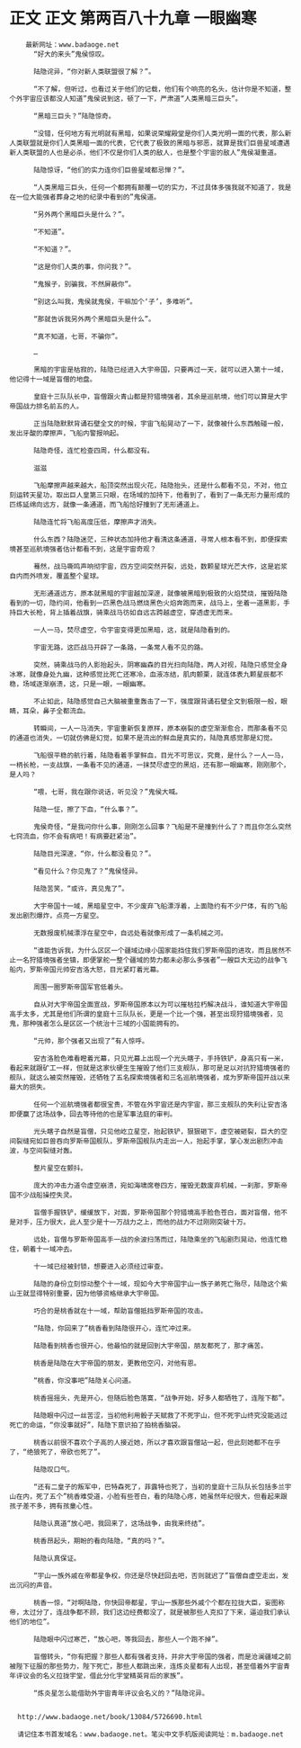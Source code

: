 # 正文 正文 第两百八十九章 一眼幽寒
        最新网址：www.badaoge.net
          “好大的来头”鬼侯惊叹。
      
          陆隐诧异，“你对新人类联盟很了解？”。
      
          “不了解，但听过，也看过关于他们的记载，他们有个响亮的名头，估计你是不知道，整个外宇宙应该都没人知道”鬼侯说到这，顿了一下，严肃道“人类黑暗三巨头”。
      
          “黑暗三巨头？”陆隐惊奇。
      
          “没错，任何地方有光明就有黑暗，如果说荣耀殿堂是你们人类光明一面的代表，那么新人类联盟就是你们人类黑暗一面的代表，它代表了极致的黑暗与邪恶，就算是我们巨兽星域遭遇新人类联盟的人也是必杀，他们不仅是你们人类的敌人，也是整个宇宙的敌人”鬼侯凝重道。
      
          陆隐惊讶，“他们的实力连你们巨兽星域都忌惮？”。
      
          “人类黑暗三巨头，任何一个都拥有颠覆一切的实力，不过具体多强我就不知道了，我是在一位大能强者葬身之地的纪录中看到的”鬼侯道。
      
          “另外两个黑暗巨头是什么？”。
      
          “不知道”。
      
          “不知道？”。
      
          “这是你们人类的事，你问我？”。
      
          “鬼猴子，别骗我，不然屏蔽你”。
      
          “别这么叫我，鬼侯就鬼侯，干嘛加个‘子’，多难听”。
      
          “那就告诉我另外两个黑暗巨头是什么”。
      
          “真不知道，七哥，不骗你”。
      
          …
      
          黑暗的宇宙是枯寂的，陆隐已经进入大宇帝国，只要再过一天，就可以进入第十一域，他记得十一域是盲僧的地盘。
      
          皇庭十三队队长中，盲僧跟火青山都是狩猎境强者，其余是巡航境，他们可以算是大宇帝国战力排名前五的人。
      
          正当陆隐默默背诵石壁全文的时候，宇宙飞船晃动了一下，就像被什么东西触碰一般，发出牙酸的摩擦声，飞船内警报响起。
      
          陆隐奇怪，连忙检查四周，什么都没有。
      
          滋滋
      
          飞船摩擦声越来越大，船顶突然出现火花，陆隐抬头，还是什么都看不见，不对，他立刻运转天星功，取出巨人皇第三只眼，在场域的加持下，他看到了，看到了一条无形力量形成的匹练延绵向远方，就像一条通道，而飞船恰好撞到了无形通道上。
      
          陆隐连忙将飞船高度压低，摩擦声才消失。
      
          什么东西？陆隐迷茫，三种状态加持他才看清这条通道，寻常人根本看不到，即便探索境甚至巡航境强者估计都看不到，这是宇宙奇观？
      
          蓦然，战马嘶鸣声响彻宇宙，四方空间突然开裂，远处，数颗星球光芒大作，这是岩浆自内而外喷发，覆盖整个星球。
      
          无形通道远方，原本就黑暗的宇宙越加深邃，就像被黑暗到极致的火焰焚烧，摧毁陆隐看到的一切，隐约间，他看到一匹黑色战马燃烧黑色火焰奔跑而来，战马上，坐着一道黑影，手持巨大长枪，背上插着战旗，骑乘战马彷如自远古跨越虚空，穿透虚无而来。
      
          一人一马，焚尽虚空，令宇宙变得更加黑暗，这，就是陆隐看到的。
      
          宇宙无路，这匹战马开辟了一条路，一条常人看不见的路。
      
          突然，骑乘战马的人影抬起头，阴寒幽森的目光扫向陆隐，两人对视，陆隐只感觉全身冰寒，就像身处九幽，这种感觉比死亡还寒冷，血液冻结，肌肉颤栗，就连体表九颗星辰都不稳，场域逐渐崩溃，这，只是一眼，一眼幽寒。
      
          不止如此，陆隐感觉自己大脑被重重轰击了一下，强度跟背诵石壁全文到极限一般，眼睛，耳朵，鼻子全都流血。
      
          转瞬间，一人一马消失，宇宙重新恢复原样，原本崩裂的虚空渐渐愈合，而那条看不见的通道也消失，一切就仿佛是幻觉，如果不是流出的鲜血是真实的，陆隐真感觉那是幻觉。
      
          飞船很平稳的航行着，陆隐看着手掌鲜血，目光不可思议，究竟，是什么？一人一马，一柄长枪，一支战旗，一条看不见的通道，一抹焚尽虚空的黑焰，还有那一眼幽寒，刚刚那个，是人吗？
      
          “喂，七哥，我在跟你说话，听见没？”鬼侯大喊。
      
          陆隐一怔，擦了下血，“什么事？”。
      
          鬼侯奇怪，“是我问你什么事，刚刚怎么回事？飞船是不是撞到什么了？而且你怎么突然七窍流血，你不会有病吧！有病要赶紧治”。
      
          陆隐目光深邃，“你，什么都没看见？”。
      
          “看见什么？你见鬼了？”鬼侯怪异。
      
          陆隐苦笑，“或许，真见鬼了”。
      
          大宇帝国十一域，黑暗星空中，不少废弃飞船漂浮着，上面隐约有不少尸体，有的飞船发出剧烈爆炸，点亮一方星空。
      
          无数报废机械漂浮在星空中，自远处看就像形成了一条机械之河。
      
          “谁能告诉我，为什么区区一个疆域边缘小国家能挡住我们罗斯帝国的进攻，而且居然不止一名狩猎境强者坐镇，即便掌舵一整个疆域的势力都未必那么多强者”一艘巨大无边的战争飞船内，罗斯帝国元帅安吉洛大怒，目光紧盯着光幕。
      
          周围一圈罗斯帝国军官低着头。
      
          自从对大宇帝国全面宣战，罗斯帝国原本以为可以摧枯拉朽解决战斗，谁知道大宇帝国高手太多，尤其是他们所谓的皇庭十三队队长，更是一个比一个强，甚至出现狩猎境强者，见鬼，那种强者怎么是区区一个统治十三域的小国能拥有的。
      
          “元帅，那个强者又出现了”有人惊呼。
      
          安吉洛脸色难看瞪着光幕，只见光幕上出现一个光头瞎子，手持铁铲，身高只有一米，看起来就跟矿工一样，但就是这家伙硬生生摧毁了他们三支舰队，那可是足以对抗狩猎境强者的舰队，就这么被突然摧毁，还牺牲了五名探索境强者和三名巡航境强者，成为罗斯帝国开战以来最大的损失。
      
          任何一个巡航境强者都很宝贵，不管在外宇宙还是内宇宙，那三支舰队的失利让安吉洛即便赢了这场战争，回去等待他的也是军事法庭的审判。
      
          光头瞎子自然是盲僧，只见他屹立星空，抬起铁铲，狠狠砸下，虚空被砸裂，巨大的空间裂缝宛如巨兽吞向罗斯帝国舰队，罗斯帝国舰队内走出一人，抬起手掌，掌心发出剧烈冲击波，与空间裂缝对轰。
      
          整片星空在颤抖。
      
          庞大的冲击力道令虚空崩溃，宛如海啸席卷四方，摧毁无数废弃机械，一刹那，罗斯帝国不少战船操控失灵。
      
          盲僧手握铁铲，缓缓放下，对面，罗斯帝国那个狩猎境高手脸色苍白，面对盲僧，他不是对手，压力很大，此人至少是十一万战力之上，而他的战力不过刚刚突破十万。
      
          远处，盲僧与罗斯帝国高手一战的余波扫荡而过，陆隐乘坐的飞船剧烈晃动，他连忙稳住，朝着十一域冲去。
      
          十一域已经被封锁，想要进入必须经过审查。
      
          陆隐的身份立刻惊动整个十一域，现如今大宇帝国宇山一族子弟死亡殆尽，陆隐这个紫山王就显得特别重要，因为他够资格继承大宇帝国。
      
          巧合的是桃香就在十一域，帮助盲僧抵挡罗斯帝国的攻击。
      
          “陆隐，你回来了”桃香看到陆隐很开心，连忙冲过来。
      
          陆隐看到桃香也很开心，他最怕的就是回到大宇帝国，朋友都死了，那才痛苦。
      
          桃香是陆隐在大宇帝国的朋友，更教他空闪，对他有恩。
      
          “桃香，你没事吧”陆隐关心问道。
      
          桃香摇摇头，先是开心，但随后脸色落寞，“战争开始，好多人都牺牲了，连陛下都”。
      
          陆隐眼中闪过一丝苦涩，当初他利用骰子天赋救了不死宇山，但不死宇山终究没能逃过死亡的命运，“你没事就好”，陆隐下意识拍了拍桃香脑袋。
      
          桃香以前很不喜欢个子高的人接近她，所以才喜欢跟盲僧站一起，但此刻她都不在乎了，“绝狼死了，帝欧也死了”。
      
          陆隐叹口气。
      
          “还有二皇子的叛军中，巴特森死了，菲露特也死了，当初的皇庭十三队队长包括多兰宇山在内，死了五个”桃香难受道，小脸有些苍白，看的陆隐心疼，她虽然年纪很大，但看起来跟孩子差不多，拥有孩童心性。
      
          陆隐认真道“放心吧，我回来了，这场战争，由我来终结”。
      
          桃香昂起头，期盼的看向陆隐，“真的吗？”。
      
          陆隐认真保证。
      
          “宇山一族外戚在帝都星争权，你还是尽快赶回去吧，否则就迟了”盲僧自虚空走出，发出沉闷的声音。
      
          桃香一惊，“对啊陆隐，你快回帝都星，宇山一族那些外戚个个都在拉拢大臣，妄图称帝，太过分了，连战争都不顾，我们这边经费都没了，就是被那些人克扣了下来，逼迫我们承认他们的地位”。
      
          陆隐眼中闪过寒芒，“放心吧，等我回去，那些人一个跑不掉”。
      
          盲僧转头，“你有把握？那些人都有强者支持，并非大宇帝国的强者，而是沧澜疆域之前被陛下征服的那些势力，陛下死亡，那些人都跳出来，连炼炎星都有人出现，甚至借着外宇宙青年评议会的名义拉拢宇堂，借此分化宇堂精英背后的家族”。
      
          “炼炎星怎么能借助外宇宙青年评议会名义的？”陆隐诧异。
      
      
      http://www.badaoge.net/book/13084/5726690.html
      
      请记住本书首发域名：www.badaoge.net。笔尖中文手机版阅读网址：m.badaoge.net